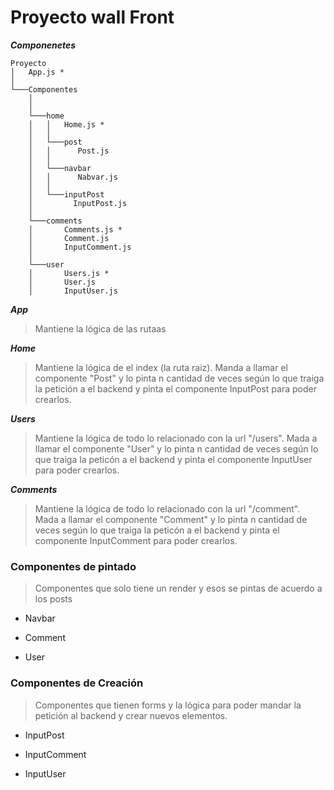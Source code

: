 # Proyecto wall Front #

***Componenetes***

```
Proyecto
│   App.js *
│
└───Componentes
    │   
    │
    └───home
    │   │   Home.js *
    │   │
    │   └───post
    │   │      Post.js
    │   │
    │   └───navbar
    │   │      Nabvar.js
    │   │
    │   └───inputPost
    │         InputPost.js
    │   
    └───comments
    │       Comments.js *
    │       Comment.js
    │       InputComment.js
    │
    └───user
    │       Users.js *
    │       User.js
    │       InputUser.js
```



***App***
> Mantiene la lógica de las rutaas

***Home***
>Mantiene la lógica de el index (la ruta raiz). Manda a llamar el componente "Post" y lo pinta n cantidad de veces según lo que traiga la petición a el backend y pinta el componente InputPost para poder crearlos.

***Users***
>Mantiene la lógica de todo lo relacionado con la url "/users". Mada a llamar el componente "User" y lo pinta n cantidad de veces según lo que traiga la peticón a el backend y pinta el componente InputUser para poder crearlos.

***Comments***
>Mantiene la lógica de todo lo relacionado con la url "/comment". Mada a llamar el componente "Comment" y lo pinta n cantidad de veces según lo que traiga la peticón a el backend y pinta el componente InputComment para poder crearlos.


### Componentes de pintado ###
>Componentes que solo tiene un render y esos se pintas de acuerdo a los posts
* Navbar
- Comment
+ User

### Componentes de Creación ###
>Componentes que tienen forms y la lógica para poder mandar la petición al backend y crear nuevos elementos.
* InputPost
- InputComment
+ InputUser